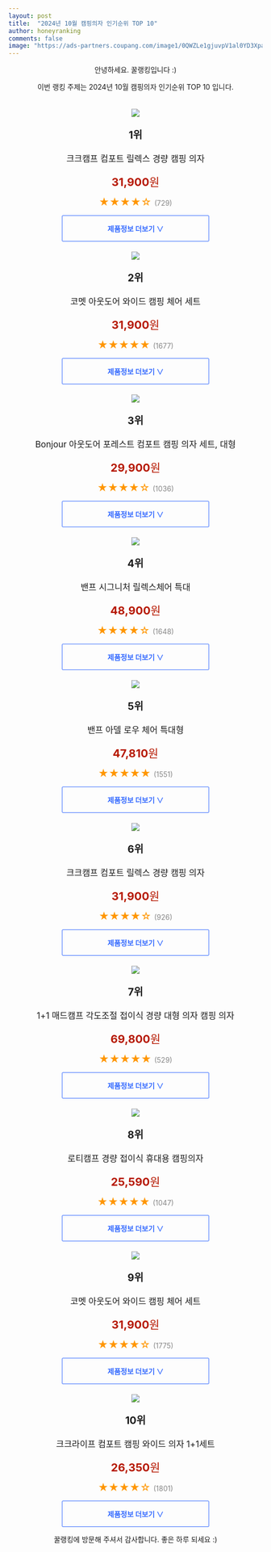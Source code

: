 ```yaml
---
layout: post
title:  "2024년 10월 캠핑의자 인기순위 TOP 10"
author: honeyranking
comments: false
image: "https://ads-partners.coupang.com/image1/0QWZLe1gjuvpV1al0YD3Xpa0oYb76yO7tMlF0a2LM-TZ81nU4gaAyE_gJ2lpnjOw5l1FOE2JEzhwxroA3ATqTsb1ywJcHNTteWfRpEMVOps1OZ3AXI42dlEZGTUb2-Rjv4rbvVNNdIYf0GUsArKhM4UQC-WQ-WddWGjMPOmdXoUZgqsnri-_3ns69i1HferBwUJYMY0s35zniwihSAxwGLgufVNP7g3qmxlo42yM5KPsPlgfGbeH1DgQeDsnjncX7WaARVxDdZFOOLmkFslhbBHnkcEbPK8VB4secZXDk7B2gXSal5wA6xnA7w=="
---
```

<p style="text-align: center;">안녕하세요. 꿀랭킹입니다 :)</p>
<p style="text-align: center;">이번 랭킹 주제는 2024년 10월 캠핑의자 인기순위 TOP 10 입니다.</p><center><img src="https://ads-partners.coupang.com/image1/0QWZLe1gjuvpV1al0YD3Xpa0oYb76yO7tMlF0a2LM-TZ81nU4gaAyE_gJ2lpnjOw5l1FOE2JEzhwxroA3ATqTsb1ywJcHNTteWfRpEMVOps1OZ3AXI42dlEZGTUb2-Rjv4rbvVNNdIYf0GUsArKhM4UQC-WQ-WddWGjMPOmdXoUZgqsnri-_3ns69i1HferBwUJYMY0s35zniwihSAxwGLgufVNP7g3qmxlo42yM5KPsPlgfGbeH1DgQeDsnjncX7WaARVxDdZFOOLmkFslhbBHnkcEbPK8VB4secZXDk7B2gXSal5wA6xnA7w==" style="margin-top:20px" /></center><p style="text-align: center; font-size: 20px"><b>1위</b></p><p style="text-align: center; font-size: 17px">크크캠프 컴포트 릴렉스 경량 캠핑 의자</p><p style="text-align: center;"><span style="color: #b61800; font-size: 22px;"><b>31,900</b>원</span></p><p style="text-align: center;"><span style="color: #ff9600; font-size: 20px;">★★★★☆ </span><span style="color: #878787;">(729)</span></p><center><a href="https://link.coupang.com/re/AFFSDP?lptag=AF3899140&subid=honeyrank&pageKey=7686476036&itemId=23197325748&vendorItemId=90229919814&traceid=V0-153-1739f55ca172ee4d&requestid=20241009170001163047256674&token=31850C%7CGM"><div style="font-size: 14px; display: inline-block; padding: 15px 90px; color: #346aff; border-radius: 2px; border: 1px solid #346aff; cursor: pointer;"><b>제품정보 더보기 &or;</b></div></a></center><center><img src="https://ads-partners.coupang.com/image1/La2T0ghKH28vP042LWfiWnkPLu8FosRKzmZqLjeYDjrolC930hrYrLeCostRFWrHtbfoIa50EDXF9QjxB_bIL3Y86HAQKcX3j4d4EfCH05mpUVXHVUexWL0HZhcnstHbJhcOQRydPQr2QZEdDgCiZbxA_NitckFms6Rtk1f89RT-shdzW01mHRIQ7vVFjMblRB7h9uMwil0_xAxfwv-Iawur3KlqNv_d-qJ8gD-cOj3eXAXYGmo06fDTGGgQWUlcRoli9ia7YV5GIj-ZH3GNovPCAOwiDilm3w==" style="margin-top:20px" /></center><p style="text-align: center; font-size: 20px"><b>2위</b></p><p style="text-align: center; font-size: 17px">코멧 아웃도어 와이드 캠핑 체어 세트</p><p style="text-align: center;"><span style="color: #b61800; font-size: 22px;"><b>31,900</b>원</span></p><p style="text-align: center;"><span style="color: #ff9600; font-size: 20px;">★★★★★ </span><span style="color: #878787;">(1677)</span></p><center><a href="https://link.coupang.com/re/AFFSDP?lptag=AF3899140&subid=honeyrank&pageKey=4760383959&itemId=13824961110&vendorItemId=81075175139&traceid=V0-153-d534b549bbe60a1e&requestid=20241009170001163047256674&token=31850C%7CGM"><div style="font-size: 14px; display: inline-block; padding: 15px 90px; color: #346aff; border-radius: 2px; border: 1px solid #346aff; cursor: pointer;"><b>제품정보 더보기 &or;</b></div></a></center><center><img src="https://ads-partners.coupang.com/image1/y_uVRzoxjGaJZdoFy5nmiEt5CTNmryumjx6JnA0jbx_m8o8A5hg5h4DHcl0sRKrO3zo_rUiChojkt9qKzOLSHN5xhGB_XDAgJbl2gMisC6FWuFLDqjjWI80XBjTA58-3gOY5AyEnp9sq7GASLo46kdOVF0XX0r1RYlKNIfP6o3uEpYMmAT_qP4NAkaIECXInz_NRYQjRQMnlcNYtyA3vN6ptI90rQpI2gOx2lcdSawZOryZfepRaChIOFZIWhqA6gBgUt6ZxUhF-q-3lELsLjBRnGGLZcKq9GJtku8XWdzYL_rDNAyD1bpSR7A==" style="margin-top:20px" /></center><p style="text-align: center; font-size: 20px"><b>3위</b></p><p style="text-align: center; font-size: 17px">Bonjour 아웃도어 포레스트 컴포트 캠핑 의자 세트, 대형</p><p style="text-align: center;"><span style="color: #b61800; font-size: 22px;"><b>29,900</b>원</span></p><p style="text-align: center;"><span style="color: #ff9600; font-size: 20px;">★★★★☆ </span><span style="color: #878787;">(1036)</span></p><center><a href="https://link.coupang.com/re/AFFSDP?lptag=AF3899140&subid=honeyrank&pageKey=7831908342&itemId=21302046464&vendorItemId=88361737732&traceid=V0-153-a64bd4b7d5ce4a9c&requestid=20241009170001163047256674&token=31850C%7CGM"><div style="font-size: 14px; display: inline-block; padding: 15px 90px; color: #346aff; border-radius: 2px; border: 1px solid #346aff; cursor: pointer;"><b>제품정보 더보기 &or;</b></div></a></center><center><img src="https://ads-partners.coupang.com/image1/9sK06ScRuy299dvG9vWjEqWeCg9z1v8leSPuWjEkVPvttyS5PT-APZh9sPlO2wFb8_n9VaobkhtpNJJUZwm7bDEuNoTVSXXEW7sHNGAHDrw3JXoIDVgNiyM0CJirIZvk_FAjpPWN5HVTH5QkGJc7mm7Q-9LCUncbX8qTWxrp3-Gt8nqBZ81z2WNkSAkFOswFVhHjAqlvPJ8z1tTkFrXGNtAJV07BYPkSstTI2bol9tX3rODcCu63HcHoxRgwaV328-diSUEgAfT_QyDHFiSUoCro2CA4mWoUk_0=" style="margin-top:20px" /></center><p style="text-align: center; font-size: 20px"><b>4위</b></p><p style="text-align: center; font-size: 17px">밴프 시그니처 릴렉스체어 특대</p><p style="text-align: center;"><span style="color: #b61800; font-size: 22px;"><b>48,900</b>원</span></p><p style="text-align: center;"><span style="color: #ff9600; font-size: 20px;">★★★★☆ </span><span style="color: #878787;">(1648)</span></p><center><a href="https://link.coupang.com/re/AFFSDP?lptag=AF3899140&subid=honeyrank&pageKey=1383522285&itemId=2418151952&vendorItemId=70412373416&traceid=V0-153-9c5694863f98ec4d&requestid=20241009170001163047256674&token=31850C%7CGM"><div style="font-size: 14px; display: inline-block; padding: 15px 90px; color: #346aff; border-radius: 2px; border: 1px solid #346aff; cursor: pointer;"><b>제품정보 더보기 &or;</b></div></a></center><center><img src="https://ads-partners.coupang.com/image1/khMjz3Q7CJwma5wDksHP_20wGVcTbWzqH1unMjw0zH64iQfZQzftkGyq0b1HMr7ZJwurwUu_zR2vGb6CPif8LSp05yeNk-MPw2O5L-GmaE4cqK9k5A0NYvyUz0CCGWtj8T6LMTxqWCoxKgXdw8y09V2jOgnRdIGAYDkd1zVSaSCQbK56eF0qOFlFXJ6p3SKkh0S0fJX58B4xahbcwXkyHf-aMLhnKhXKwGvaHEUC-cEYhERtgsoQjyumNJyNJuRXdYcOyn8Gf7bxIZWkFC-k9y5t1rGKk6Z3TA==" style="margin-top:20px" /></center><p style="text-align: center; font-size: 20px"><b>5위</b></p><p style="text-align: center; font-size: 17px">밴프 아델 로우 체어 특대형</p><p style="text-align: center;"><span style="color: #b61800; font-size: 22px;"><b>47,810</b>원</span></p><p style="text-align: center;"><span style="color: #ff9600; font-size: 20px;">★★★★★ </span><span style="color: #878787;">(1551)</span></p><center><a href="https://link.coupang.com/re/AFFSDP?lptag=AF3899140&subid=honeyrank&pageKey=7870253461&itemId=21498001096&vendorItemId=88617526667&traceid=V0-153-de1cbbd258e45cf7&requestid=20241009170001163047256674&token=31850C%7CGM"><div style="font-size: 14px; display: inline-block; padding: 15px 90px; color: #346aff; border-radius: 2px; border: 1px solid #346aff; cursor: pointer;"><b>제품정보 더보기 &or;</b></div></a></center><center><img src="https://ads-partners.coupang.com/image1/UlYf9m3FZQoNwcklUj_GSH4zOOdnYfEA56GugdBwkwXzVGdzL459zRSzGhx_PbHW25FChRY9RpadLVLIGN1aaQHoVUXNaq5SQuSOmcaoOs0VbEV9ndjZfF9KMagnnJLi_VAVj224-6XToiYNDQjixiaY8Gq0JeHROc7ErMOozjNZ5ESwXW9B3jnLK1c1QOkTHVdRZiS1vER3CP5ogazBch33aHWJj7kWNHRFuxDBSALJI5a50Pk-0yvRyQufBECHWl0aXNGB9D6TwLN92VRMoZn8XuxSK5QPrvQxx1SeChaPUL0_h0lx7yW1" style="margin-top:20px" /></center><p style="text-align: center; font-size: 20px"><b>6위</b></p><p style="text-align: center; font-size: 17px">크크캠프 컴포트 릴렉스 경량 캠핑 의자</p><p style="text-align: center;"><span style="color: #b61800; font-size: 22px;"><b>31,900</b>원</span></p><p style="text-align: center;"><span style="color: #ff9600; font-size: 20px;">★★★★☆ </span><span style="color: #878787;">(926)</span></p><center><a href="https://link.coupang.com/re/AFFSDP?lptag=AF3899140&subid=honeyrank&pageKey=7686476036&itemId=20543345679&vendorItemId=87605163636&traceid=V0-153-1739f55ca172ee4d&requestid=20241009170001163047256674&token=31850C%7CGM"><div style="font-size: 14px; display: inline-block; padding: 15px 90px; color: #346aff; border-radius: 2px; border: 1px solid #346aff; cursor: pointer;"><b>제품정보 더보기 &or;</b></div></a></center><center><img src="https://ads-partners.coupang.com/image1/3CYKwLyTA27V0e1q3IOnvTNYyIHMeRK1rD9kgCOICma2w6dR2duEcvM8aWzC375aedUNoI1oxPH9pK6bV79p03kf9vtP27Q6VlwXZlonrUs5uarGNWZBz-RSESQa4IpVXlVe0Vv9t3aOvZTYdyXf-e1zKdmBQhD_LBlsAmjQZ802tvZDT09VaaGclBpc6OCXiPzkymGelPbNwj-q32vZxc1Z48GOERhW2yZ7oR6RiPrB4d1dFlZFp3vlc_1cYF2e5W3mOaEHZ37r1noZE015QQxXIIGB-4tlIEZbPPWzCxCj--3zOswzkoae" style="margin-top:20px" /></center><p style="text-align: center; font-size: 20px"><b>7위</b></p><p style="text-align: center; font-size: 17px">1+1 매드캠프 각도조절 접이식 경량 대형 의자 캠핑 의자</p><p style="text-align: center;"><span style="color: #b61800; font-size: 22px;"><b>69,800</b>원</span></p><p style="text-align: center;"><span style="color: #ff9600; font-size: 20px;">★★★★★ </span><span style="color: #878787;">(529)</span></p><center><a href="https://link.coupang.com/re/AFFSDP?lptag=AF3899140&subid=honeyrank&pageKey=7646510875&itemId=20333177128&vendorItemId=89443106644&traceid=V0-153-9be50b9371301210&requestid=20241009170001163047256674&token=31850C%7CGM"><div style="font-size: 14px; display: inline-block; padding: 15px 90px; color: #346aff; border-radius: 2px; border: 1px solid #346aff; cursor: pointer;"><b>제품정보 더보기 &or;</b></div></a></center><center><img src="https://ads-partners.coupang.com/image1/LUk3qgSoAOIcE4GPLdDcpZXAFaJQbRm52yubJA_NczVjhTAetlNJt5enE_n4PH48fgfx1yDT5_Vc1MocutfuWdc3aPOXUh6bI2I1GkEvkqbGXJvZE-4b96ZM-3976l8nEwAt0RvmjHUlMR3GH3f1-f-SFDRFDe05glnvei45BwTZPnqKffCGmWLQviGGXTGlky2sdhUaqtnYEu1qhe2XlZ8buQ3ObX5BILUYfwHjGfNTP2lro83c4ItgWVmjZyFV_nkZoCAc5mPgRxggfVK0eWnzMu4NOjWGr3s=" style="margin-top:20px" /></center><p style="text-align: center; font-size: 20px"><b>8위</b></p><p style="text-align: center; font-size: 17px">로티캠프 경량 접이식 휴대용 캠핑의자</p><p style="text-align: center;"><span style="color: #b61800; font-size: 22px;"><b>25,590</b>원</span></p><p style="text-align: center;"><span style="color: #ff9600; font-size: 20px;">★★★★★ </span><span style="color: #878787;">(1047)</span></p><center><a href="https://link.coupang.com/re/AFFSDP?lptag=AF3899140&subid=honeyrank&pageKey=7310867140&itemId=18728949098&vendorItemId=89504505035&traceid=V0-153-20139ce21ad1c92c&requestid=20241009170001163047256674&token=31850C%7CGM"><div style="font-size: 14px; display: inline-block; padding: 15px 90px; color: #346aff; border-radius: 2px; border: 1px solid #346aff; cursor: pointer;"><b>제품정보 더보기 &or;</b></div></a></center><center><img src="https://ads-partners.coupang.com/image1/n-CskZDM-GKiMIZJnxJlMGB5WavjuGxmrpnw6r-UlhWbqYPFJ2eF6MzKoqG-_u0bonD4yftcCO0oWxt9d2UuEPhOuAHgWKeIQ4FPDrF9-gXzMMJXKFhCEss3RO2RgElV-WOgcQxOnxG0wtp-LKRSPL9YIhZq2zJxhyif4ZthD4vOrlo-bYLzeeN8iSWW2QH2wWOUJlAh47uOEd0oVwNwBOjhqodC3EL3jNyCIP1FqjqfgdjIhiInyiB3BGBcZmxXHAFX6S20f12QvTaI_uDilvD3z2X-Pw8QXwc=" style="margin-top:20px" /></center><p style="text-align: center; font-size: 20px"><b>9위</b></p><p style="text-align: center; font-size: 17px">코멧 아웃도어 와이드 캠핑 체어 세트</p><p style="text-align: center;"><span style="color: #b61800; font-size: 22px;"><b>31,900</b>원</span></p><p style="text-align: center;"><span style="color: #ff9600; font-size: 20px;">★★★★☆ </span><span style="color: #878787;">(1775)</span></p><center><a href="https://link.coupang.com/re/AFFSDP?lptag=AF3899140&subid=honeyrank&pageKey=4760383959&itemId=14873085995&vendorItemId=82112096011&traceid=V0-153-d534b549bbe60a1e&requestid=20241009170001163047256674&token=31850C%7CGM"><div style="font-size: 14px; display: inline-block; padding: 15px 90px; color: #346aff; border-radius: 2px; border: 1px solid #346aff; cursor: pointer;"><b>제품정보 더보기 &or;</b></div></a></center><center><img src="https://ads-partners.coupang.com/image1/8QnFQBZKg3DKxsin8XUybfT3yJz0cay3nj61zCijmL6ZEMxfB4KUT9Z8xETB--JPeUNvVPYpWb19MO3_wgKwcPn5goKdkGz0ooG5LSwS1nXe9_I_AXBY_FalQMq8gU_DG21GaelipcdQOvbF2Q-4RQjMJUuoTcY8xMC8u7d5WhI9kUWH0suzHED5PlnkiLfM00zkR3i6GOkZjTPirzmNlE_PHUTcOHCpne3ByUkYS-XrVdY-IANVKcZQTmjS1qM0-OjTcUxwg5_cwTMI3xbTiGYNQcEvrpNiaoNImlIWcBZ1CYk0ZwZnf3US" style="margin-top:20px" /></center><p style="text-align: center; font-size: 20px"><b>10위</b></p><p style="text-align: center; font-size: 17px">크크라이프 컴포트 캠핑 와이드 의자 1+1세트</p><p style="text-align: center;"><span style="color: #b61800; font-size: 22px;"><b>26,350</b>원</span></p><p style="text-align: center;"><span style="color: #ff9600; font-size: 20px;">★★★★☆ </span><span style="color: #878787;">(1801)</span></p><center><a href="https://link.coupang.com/re/AFFSDP?lptag=AF3899140&subid=honeyrank&pageKey=7643377461&itemId=20316442375&vendorItemId=87414571757&traceid=V0-153-3c5eb338f14688f7&requestid=20241009170001163047256674&token=31850C%7CGM"><div style="font-size: 14px; display: inline-block; padding: 15px 90px; color: #346aff; border-radius: 2px; border: 1px solid #346aff; cursor: pointer;"><b>제품정보 더보기 &or;</b></div></a></center><p style="text-align: center;">꿀랭킹에 방문해 주셔서 감사합니다. 좋은 하루 되세요 :)</p>